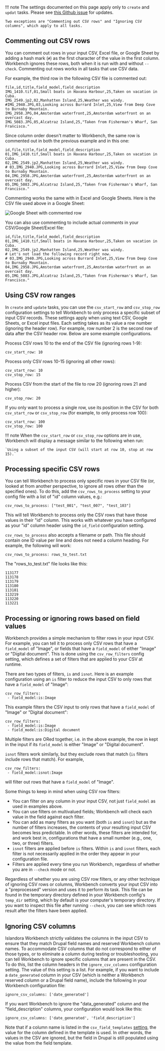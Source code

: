 
!!! note
    The settings documented on this page apply only to `create` and `updat` tasks. Please see [this Github issue](https://github.com/mjordan/islandora_workbench/issues/895) for updates.

    Two exceptions are "Commenting out CSV rows" and "Ignoring CSV columns", which apply to all tasks.

## Commenting out CSV rows

You can comment out rows in your input CSV, Excel file, or Google Sheet by adding a hash mark (`#`) as the first character of the value in the first column. Workbench ignores these rows, both when it is run with and without `--check`. Commenting out rows works in all tasks that use CSV data.

For example, the third row in the following CSV file is commented out:

```text
file,id,title,field_model,field_description
IMG_1410.tif,01,Small boats in Havana Harbour,25,Taken on vacation in Cuba.
IMG_2549.jp2,02,Manhatten Island,25,Weather was windy.
#IMG_2940.JPG,03,Looking across Burrard Inlet,25,View from Deep Cove to Burnaby Mountain.
IMG_2958.JPG,04,Amsterdam waterfront,25,Amsterdam waterfront on an overcast day.
IMG_5083.JPG,05,Alcatraz Island,25,"Taken from Fisherman's Wharf, San Francisco."
```

Since column order doesn't matter to Workbench, the same row is commented out in both the previous example and in this one:

```text
id,file,title,field_model,field_description
01,IMG_1410.tif,Small boats in Havana Harbour,25,Taken on vacation in Cuba.
02,IMG_2549.jp2,Manhatten Island,25,Weather was windy.
# 03,IMG_2940.JPG,Looking across Burrard Inlet,25,View from Deep Cove to Burnaby Mountain.
04,IMG_2958.JPG,Amsterdam waterfront,25,Amsterdam waterfront on an overcast day.
05,IMG_5083.JPG,Alcatraz Island,25,"Taken from Fisherman's Wharf, San Francisco."
```

Commenting works the same with in Excel and Google Sheets. Here is the CSV file used above in a Google Sheet:

![Google Sheet with commented row](images/google_sheet_commented_row.png)

You can also use commenting to include actual *comments* in your CSV/Google Sheet/Excel file:

```text
id,file,title,field_model,field_description
01,IMG_1410.tif,Small boats in Havana Harbour,25,Taken on vacation in Cuba.
02,IMG_2549.jp2,Manhatten Island,25,Weather was windy.
# Let's not load the following record right now.
# 03,IMG_2940.JPG,Looking across Burrard Inlet,25,View from Deep Cove to Burnaby Mountain.
04,IMG_2958.JPG,Amsterdam waterfront,25,Amsterdam waterfront on an overcast day.
05,IMG_5083.JPG,Alcatraz Island,25,"Taken from Fisherman's Wharf, San Francisco."
```

## Using CSV row ranges

In `create` and `update` tasks, you can use the `csv_start_row` and `csv_stop_row` configuration settings to tell Workbench to only process a specific subset of input CSV records. These settings apply when using text CSV, Google Sheets, or Excel input files. Each setting takes as its value a row number (ignoring the header row). For example, row number 2 is the second row of data after the CSV header row. Below are some example configurations.

Process CSV rows 10 to the end of the CSV file (ignoring rows 1-9):

`csv_start_row: 10`

Process only CSV rows 10-15 (ignoring all other rows):

```
csv_start_row: 10
csv_stop_row: 15
```

Process CSV from the start of the file to row 20 (ignoring rows 21 and higher):

`csv_stop_row: 20`

If you only want to process a single row, use its position in the CSV for both `csv_start_row` or `csv_stop_row` (for example, to only process row 100):

```
csv_start_row: 100
csv_stop_row: 100
```

!!! note
    When the `csv_start_row` or `csv_stop_row` options are in use, Workbench will display a message similar to the following when run:

    `Using a subset of the input CSV (will start at row 10, stop at row 15).`


## Processing specific CSV rows

You can tell Workbench to process only specific rows in your CSV file (or, looked at from another perspective, to ignore all rows other than the specified ones). To do this, add the `csv_rows_to_process` setting to your config file with a list of "id" column values, e.g.:

`csv_rows_to_process: ["test_001", "test_007", "test_103"]`

This will tell Workbench to process only the CSV rows that have those values in their "id" column. This works with whatever you have configured as your "id" column header using the `id_field` configuration setting.

`csv_rows_to_process` also accepts a filename or path. This file should contain one ID value per line and does not need a column heading. For example, the following will work:

```csv_rows_to_process: rows_to_test.txt```

The "rows_to_test.txt" file looks like this:

```
113177
113178
113179
113180
113181
113219
113220
113221
```

## Processing or ignoring rows based on field values

Workbench provides a simple mechanism to filter rows in your input CSV. For example, you can tell it to process only CSV rows that have a `field_model` of "Image", or fields that have a `field_model` of either "Image" or "Digital document". This is done using the `csv_row_filters` config setting, which defines a set of filters that are applied to your CSV at runtime.

There are two types of filters, `is` and `isnot`. Here is an example configuration using an `is` filter to reduce the input CSV to only rows that have a `field_model` of "Image":

```
csv_row_filters:
 - field_model:is:Image
```

This example filters the CSV input to only rows that have a `field_model` of "Image" or "Digital document":

```
csv_row_filters:
 - field_model:is:Image
 - field_model:is:Digital document
```

Multiple filters are ORed together, i.e. in the above example, the row in kept in the input if its `field_model` is either "Image" or "Digital document".

`isnot` filters work similarly, but they exclude rows that match (`is` filters include rows that match). For example,

```
csv_row_filters:
 - field_model:isnot:Image
```

will filter out rows that have a `field_model` of "Image".

Some things to keep in mind when using CSV row filters:

 - You can filter on any column in your input CSV, not just `field_model` as used in examples above.
 - You can use filters on multivalued fields; Workbench will check each value in the field against each filter.
 - You can add as many filters as you want (both `is` and `isnot`) but as the number of filters increases, the contents of your resulting input CSV becomes less predictable. In other words, these filters are intended for, and work best in, configurations that have a small number (e.g., one, two, or three) filters.
 - `isnot` filters are applied before `is` filters. Within `is` and `isnot` filters, each filter is not necessarily applied in the order they appear in your configuration file.
 - Filters are applied every time you run Workbench, regardless of whether you are in `--check` mode or not.

Regardless of whether you are using CSV row filters, or any other technique of ignoring CSV rows or columns, Workbench converts your input CSV into a "preprocessed" version and uses it to perform its task. This file can be found in the temporary directory defined in your Workbench config's `temp_dir` setting, which by default is your computer's temporary directory. If you want to inspect this file after running `--check`, you can see which rows result after the filters have been applied.

## Ignoring CSV columns

Islandora Workbench strictly validates the columns in the input CSV to ensure that they match Drupal field names and reserved Workbench column names. To accommodate CSV columns that do not correspond to either of those types, or to eliminate a column during testing or troubleshooting, you can tell Workbench to ignore specific columns that are present in the CSV. To do this, list the column headers in the `ignore_csv_columns` configuration setting. The value of this setting is a list. For example, if you want to include a `date_generated` column in your CSV (which is neither a Workbench reserved column or a Drupal field name), include the following in your Workbench configuration file:

```
ignore_csv_columns: ['date_generated']
```

If you want Workbench to ignore the "data_generated" column and the "field_description" columns, your configuration would look like this:

```
ignore_csv_columns: ['date_generated', 'field_description']
```

Note that if a column name is listed in the `csv_field_templates` [setting](/islandora_workbench_docs/field_templates/), the value for the column defined in the template is used. In other words, the values in the CSV are ignored, but the field in Drupal is still populated using the value from the field template.


